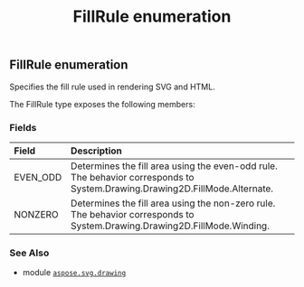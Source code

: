 ﻿---
title: FillRule enumeration
second_title: Aspose.SVG for Python via .NET API References
description: 
type: docs
weight: 280
url: /python-net/aspose.svg.drawing/fillrule/
is_root: false
---

## FillRule enumeration

Specifies the fill rule used in rendering SVG and HTML.



The FillRule type exposes the following members:

### Fields
| Field | Description |
| :- | :- |
| EVEN_ODD | Determines the fill area using the even-odd rule. The behavior corresponds to System.Drawing.Drawing2D.FillMode.Alternate. |
| NONZERO | Determines the fill area using the non-zero rule. The behavior corresponds to System.Drawing.Drawing2D.FillMode.Winding. |



### See Also
* module [`aspose.svg.drawing`](..)
